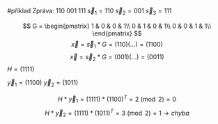 #příklad 
Zpráva: 110 001 111
$\vec s_1 = 110$
$\vec s_2= 001$
$\vec s_3 = 111$

$$
G = 
\begin{pmatrix}  
1 & 0 & 0 & 1\\  
0 & 1 & 0 & 1\\
0 & 0 & 1 & 1\\
\end{pmatrix}
$$
$$
\vec x = \vec s_1 * G = (110) (...) = (1100)
$$
$$
\vec x = \vec s_2 * G = (001) (...) = (0011)
$$
$H = (1111)$

$\vec y_1 = (1100)$
$\vec y_2 = (1011)$

$$H * \vec y_1 = (1111)*(1100)^T = 2 \pmod 2 =0$$
$$H * \vec y_2 = (1111)*(1011)^T = 3 \pmod 2 = 1 \rightarrow chyba$$
